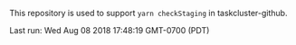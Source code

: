 This repository is used to support `yarn checkStaging` in taskcluster-github.








Last run: Wed Aug 08 2018 17:48:19 GMT-0700 (PDT)
